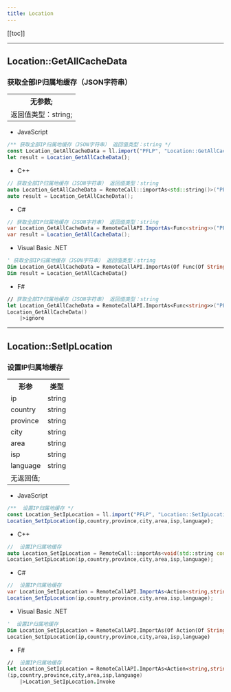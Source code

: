 ```yaml
---
title: Location
---
```


[[toc]]


---
## Location::GetAllCacheData
### 获取全部IP归属地缓存（JSON字符串）
<table><tr><th>无参数;</th></tr>
<tr><td colspan="2">返回值类型：string;</td></tr></table>

 - JavaScript
```js
/** 获取全部IP归属地缓存（JSON字符串） 返回值类型：string */
const Location_GetAllCacheData = ll.import("PFLP", "Location::GetAllCacheData");
let result = Location_GetAllCacheData();
```
 - C++
```cpp
// 获取全部IP归属地缓存（JSON字符串） 返回值类型：string
auto Location_GetAllCacheData = RemoteCall::importAs<std::string()>("PFLP", "Location::GetAllCacheData");
auto result = Location_GetAllCacheData();
```
 - C#
```csharp
// 获取全部IP归属地缓存（JSON字符串） 返回值类型：string
var Location_GetAllCacheData = RemoteCallAPI.ImportAs<Func<string>>("PFLP", "Location::GetAllCacheData");
var result = Location_GetAllCacheData();
```
 - Visual Basic .NET
```vb
' 获取全部IP归属地缓存（JSON字符串） 返回值类型：string
Dim Location_GetAllCacheData = RemoteCallAPI.ImportAs(Of Func(Of String))("PFLP", "Location::GetAllCacheData")
Dim result = Location_GetAllCacheData()
```
 - F#
```fsharp
// 获取全部IP归属地缓存（JSON字符串） 返回值类型：string
let Location_GetAllCacheData = RemoteCallAPI.ImportAs<Func<string>>("PFLP", "Location::GetAllCacheData")
Location_GetAllCacheData()
	|>ignore
```

---
## Location::SetIpLocation
###  设置IP归属地缓存
<table><tr><th>形参</th><th>类型</th></tr>
<tr><td>ip</td><td>string</td></tr>
<tr><td>country</td><td>string</td></tr>
<tr><td>province</td><td>string</td></tr>
<tr><td>city</td><td>string</td></tr>
<tr><td>area</td><td>string</td></tr>
<tr><td>isp</td><td>string</td></tr>
<tr><td>language</td><td>string</td></tr>
<tr><td colspan="2">无返回值;</td></tr></table>

 - JavaScript
```js
/**  设置IP归属地缓存 */
const Location_SetIpLocation = ll.import("PFLP", "Location::SetIpLocation");
Location_SetIpLocation(ip,country,province,city,area,isp,language);
```
 - C++
```cpp
//  设置IP归属地缓存
auto Location_SetIpLocation = RemoteCall::importAs<void(std::string const& ip,std::string const& country,std::string const& province,std::string const& city,std::string const& area,std::string const& isp,std::string const& language)>("PFLP", "Location::SetIpLocation");
Location_SetIpLocation(ip,country,province,city,area,isp,language);
```
 - C#
```csharp
//  设置IP归属地缓存
var Location_SetIpLocation = RemoteCallAPI.ImportAs<Action<string,string,string,string,string,string,string>>("PFLP", "Location::SetIpLocation");
Location_SetIpLocation(ip,country,province,city,area,isp,language);
```
 - Visual Basic .NET
```vb
'  设置IP归属地缓存
Dim Location_SetIpLocation = RemoteCallAPI.ImportAs(Of Action(Of String,String,String,String,String,String,String))("PFLP", "Location::SetIpLocation")
Location_SetIpLocation(ip,country,province,city,area,isp,language)
```
 - F#
```fsharp
//  设置IP归属地缓存
let Location_SetIpLocation = RemoteCallAPI.ImportAs<Action<string,string,string,string,string,string,string>>("PFLP", "Location::SetIpLocation")
(ip,country,province,city,area,isp,language)
	|>Location_SetIpLocation.Invoke
```

